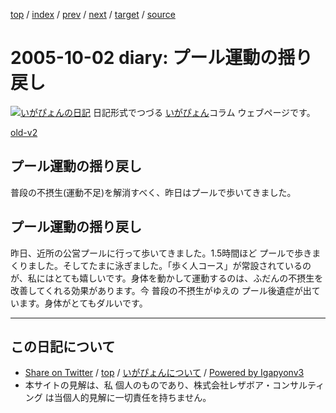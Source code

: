 [top](../index.html) 
 / [index](index.html) 
 / [prev](ig051001.html) 
 / [next](ig051004.html) 
 / [target](http://www.igapyon.jp/igapyon/diary/2005/ig051002.html) 
 / [source](https://github.com/igapyon/diary/blob/master/2005/ig051002.src.md) 

2005-10-02 diary: プール運動の揺り戻し
=====================================================================================================
[![いがぴょんの日記](http://www.igapyon.jp/igapyon/diary/images/iga200306s.jpg "いがぴょん")](http://www.igapyon.jp/igapyon/diary/memo/memoigapyon.html) 日記形式でつづる [いがぴょん](http://www.igapyon.jp/igapyon/diary/memo/memoigapyon.html)コラム ウェブページです。

[old-v2](ig051002-orig.html)

## プール運動の揺り戻し

普段の不摂生(運動不足)を解消すべく、昨日はプールで歩いてきました。


## プール運動の揺り戻し

昨日、近所の公営プールに行って歩いてきました。1.5時間ほど プールで歩きまくりました。そしてたまに泳ぎました。「歩く人コース」が常設されているのが、私にはとても嬉しいです。身体を動かして運動するのは、ふだんの不摂生を改善してくれる効果があります。今 普段の不摂生がゆえの プール後遺症が出ています。身体がとてもダルいです。


----------------------------------------------------------------------------------------------------

## この日記について

* [Share on Twitter](https://twitter.com/intent/tweet?hashtags=igapyon%2Cdiary%2C%E3%81%84%E3%81%8C%E3%81%B4%E3%82%87%E3%82%93&text=%E3%83%97%E3%83%BC%E3%83%AB%E9%81%8B%E5%8B%95%E3%81%AE%E6%8F%BA%E3%82%8A%E6%88%BB%E3%81%97&url=http%3A%2F%2Fwww.igapyon.jp%2Figapyon%2Fdiary%2F2005%2Fig051002.html) / [top](../index.html) / [いがぴょんについて](http://www.igapyon.jp/igapyon/diary/memo/memoigapyon.html) / [Powered by Igapyonv3](https://github.com/igapyon/igapyonv3)
* 本サイトの見解は、私 個人のものであり、株式会社レザボア・コンサルティング は当個人的見解に一切責任を持ちません。 
